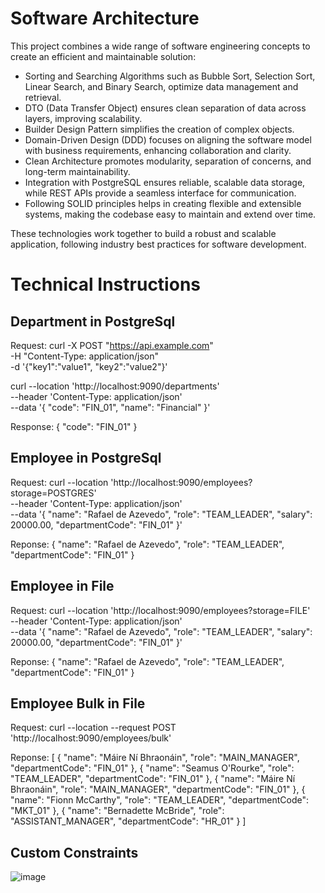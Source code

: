# Software Architecture

This project combines a wide range of software engineering concepts to create an efficient and maintainable solution:

- Sorting and Searching Algorithms such as Bubble Sort, Selection Sort, Linear Search, and Binary Search, optimize data management and retrieval.
- DTO (Data Transfer Object) ensures clean separation of data across layers, improving scalability.
- Builder Design Pattern simplifies the creation of complex objects.
- Domain-Driven Design (DDD) focuses on aligning the software model with business requirements, enhancing collaboration and clarity.
- Clean Architecture promotes modularity, separation of concerns, and long-term maintainability.
- Integration with PostgreSQL ensures reliable, scalable data storage, while REST APIs provide a seamless interface for communication.
- Following SOLID principles helps in creating flexible and extensible systems, making the codebase easy to maintain and extend over time.

These technologies work together to build a robust and scalable application, following industry best practices for software development.

# Technical Instructions

## Department in PostgreSql
Request:
curl -X POST "https://api.example.com" \
  -H "Content-Type: application/json" \
  -d '{"key1":"value1", "key2":"value2"}'


curl --location 'http://localhost:9090/departments' \
--header 'Content-Type: application/json' \
--data '{
    "code": "FIN_01",
    "name": "Financial"
}'

Response:
{
    "code": "FIN_01"
}

## Employee in PostgreSql

Request:
curl --location 'http://localhost:9090/employees?storage=POSTGRES' \
--header 'Content-Type: application/json' \
--data '{
	"name": "Rafael de Azevedo",
    "role": "TEAM_LEADER",
    "salary": 20000.00,
    "departmentCode": "FIN_01"
}'

Reponse: 
{
    "name": "Rafael de Azevedo",
    "role": "TEAM_LEADER",
    "departmentCode": "FIN_01"
}

## Employee in File

Request:
curl --location 'http://localhost:9090/employees?storage=FILE' \
--header 'Content-Type: application/json' \
--data '{
	"name": "Rafael de Azevedo",
    "role": "TEAM_LEADER",
    "salary": 20000.00,
    "departmentCode": "FIN_01"
}'

Reponse: 
{
    "name": "Rafael de Azevedo",
    "role": "TEAM_LEADER",
    "departmentCode": "FIN_01"
}

## Employee Bulk in File

Request:
curl --location --request POST 'http://localhost:9090/employees/bulk'

Reponse: 
[
    {
        "name": "Máire Ní Bhraonáin",
        "role": "MAIN_MANAGER",
        "departmentCode": "FIN_01"
    },
    {
        "name": "Seamus O'Rourke",
        "role": "TEAM_LEADER",
        "departmentCode": "FIN_01"
    },
    {
        "name": "Máire Ní Bhraonáin",
        "role": "MAIN_MANAGER",
        "departmentCode": "FIN_01"
    },
    {
        "name": "Fionn McCarthy",
        "role": "TEAM_LEADER",
        "departmentCode": "MKT_01"
    },
    {
        "name": "Bernadette McBride",
        "role": "ASSISTANT_MANAGER",
        "departmentCode": "HR_01"
    }
]

## Custom Constraints

![image](https://github.com/user-attachments/assets/d596e4c9-0596-4958-9239-6f7c05cd34a1)

